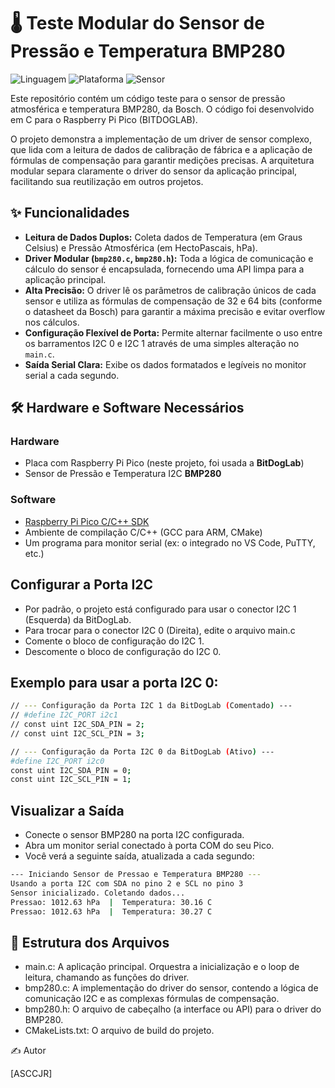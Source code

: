 # 🌡️ Teste Modular do Sensor de Pressão e Temperatura BMP280

![Linguagem](https://img.shields.io/badge/Linguagem-C-blue.svg)
![Plataforma](https://img.shields.io/badge/Plataforma-Raspberry%20Pi%20Pico-purple.svg)
![Sensor](https://img.shields.io/badge/Sensor-BMP280-blueviolet.svg)

Este repositório contém um código teste para o sensor de pressão atmosférica e temperatura BMP280, da Bosch. O código foi desenvolvido em C para o Raspberry Pi Pico (BITDOGLAB).

O projeto demonstra a implementação de um driver de sensor complexo, que lida com a leitura de dados de calibração de fábrica e a aplicação de fórmulas de compensação para garantir medições precisas. A arquitetura modular separa claramente o driver do sensor da aplicação principal, facilitando sua reutilização em outros projetos.

## ✨ Funcionalidades

* **Leitura de Dados Duplos:** Coleta dados de Temperatura (em Graus Celsius) e Pressão Atmosférica (em HectoPascais, hPa).
* **Driver Modular (`bmp280.c`, `bmp280.h`):** Toda a lógica de comunicação e cálculo do sensor é encapsulada, fornecendo uma API limpa para a aplicação principal.
* **Alta Precisão:** O driver lê os parâmetros de calibração únicos de cada sensor e utiliza as fórmulas de compensação de 32 e 64 bits (conforme o datasheet da Bosch) para garantir a máxima precisão e evitar overflow nos cálculos.
* **Configuração Flexível de Porta:** Permite alternar facilmente o uso entre os barramentos I2C 0 e I2C 1 através de uma simples alteração no `main.c`.
* **Saída Serial Clara:** Exibe os dados formatados e legíveis no monitor serial a cada segundo.

## 🛠️ Hardware e Software Necessários

### Hardware
* Placa com Raspberry Pi Pico (neste projeto, foi usada a **BitDogLab**)
* Sensor de Pressão e Temperatura I2C **BMP280**

### Software
* [Raspberry Pi Pico C/C++ SDK](https://github.com/raspberrypi/pico-sdk)
* Ambiente de compilação C/C++ (GCC para ARM, CMake)
* Um programa para monitor serial (ex: o integrado no VS Code, PuTTY, etc.)

## Configurar a Porta I2C
* Por padrão, o projeto está configurado para usar o conector I2C 1 (Esquerda) da BitDogLab.
* Para trocar para o conector I2C 0 (Direita), edite o arquivo main.c
* Comente o bloco de configuração do I2C 1.
* Descomente o bloco de configuração do I2C 0.

## Exemplo para usar a porta I2C 0:

```bash
// --- Configuração da Porta I2C 1 da BitDogLab (Comentado) ---
// #define I2C_PORT i2c1
// const uint I2C_SDA_PIN = 2;
// const uint I2C_SCL_PIN = 3;

// --- Configuração da Porta I2C 0 da BitDogLab (Ativo) ---
#define I2C_PORT i2c0
const uint I2C_SDA_PIN = 0;
const uint I2C_SCL_PIN = 1;
```
## Visualizar a Saída
* Conecte o sensor BMP280 na porta I2C configurada.
* Abra um monitor serial conectado à porta COM do seu Pico.
* Você verá a seguinte saída, atualizada a cada segundo:
```bash
--- Iniciando Sensor de Pressao e Temperatura BMP280 ---
Usando a porta I2C com SDA no pino 2 e SCL no pino 3
Sensor inicializado. Coletando dados...
Pressao: 1012.63 hPa  |  Temperatura: 30.16 C
Pressao: 1012.63 hPa  |  Temperatura: 30.27 C
```
## 📂 Estrutura dos Arquivos
* main.c: A aplicação principal. Orquestra a inicialização e o loop de leitura, chamando as funções do driver.
* bmp280.c: A implementação do driver do sensor, contendo a lógica de comunicação I2C e as complexas fórmulas de compensação.
* bmp280.h: O arquivo de cabeçalho (a interface ou API) para o driver do BMP280.
* CMakeLists.txt: O arquivo de build do projeto.

✍️ Autor

  [ASCCJR]
